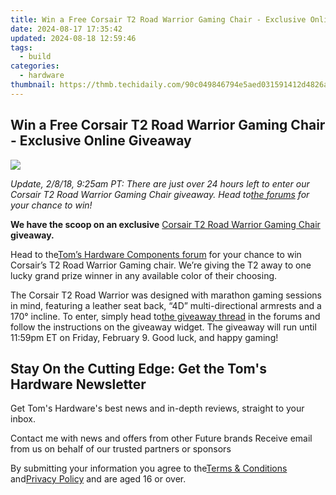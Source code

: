 ```yaml
---
title: Win a Free Corsair T2 Road Warrior Gaming Chair - Exclusive Online Giveaway
date: 2024-08-17 17:35:42
updated: 2024-08-18 12:59:46
tags:
  - build
categories:
  - hardware
thumbnail: https://thmb.techidaily.com/90c049846794e5aed031591412d4826aac7c7bd6532c5bd0d695b676cbba88c9.jpg
---
```


## Win a Free Corsair T2 Road Warrior Gaming Chair - Exclusive Online Giveaway

![](https://cdn.mos.cms.futurecdn.net/CjJF3UfSZgV3ENLnNpqarj-320-80.png)

 _Update, 2/8/18, 9:25am PT: There are just over 24 hours left to enter our Corsair T2 Road Warrior Gaming Chair giveaway. Head to[the forums](http://www.tomshardware.co.uk/forum/id-3632617/corsair-gaming-chair-giveaway.html) for your chance to win!_
  
**We have the scoop on an exclusive** [Corsair T2 Road Warrior Gaming Chair](https://tools.techidaily.com) **giveaway.**

 Head to the[Tom’s Hardware Components forum](https://forums.tomshardware.com/threads/corsair-gaming-chair-giveaway.3230627/) for your chance to win Corsair’s T2 Road Warrior Gaming chair. We’re giving the T2 away to one lucky grand prize winner in any available color of their choosing.

 The Corsair T2 Road Warrior was designed with marathon gaming sessions in mind, featuring a leather seat back, “4D” multi-directional armrests and a 170° incline. To enter, simply head to[the giveaway thread](https://forums.tomshardware.com/threads/corsair-gaming-chair-giveaway.3230627/) in the forums and follow the instructions on the giveaway widget. The giveaway will run until 11:59pm ET on Friday, February 9\. Good luck, and happy gaming!

## Stay On the Cutting Edge: Get the Tom's Hardware Newsletter

 Get Tom's Hardware's best news and in-depth reviews, straight to your inbox.

 Contact me with news and offers from other Future brands  Receive email from us on behalf of our trusted partners or sponsors

 By submitting your information you agree to the[Terms & Conditions](https://futureplc.com/terms-conditions/) and[Privacy Policy](https://futureplc.com/privacy-policy/) and are aged 16 or over.

<ins class="adsbygoogle"
     style="display:block"
     data-ad-format="autorelaxed"
     data-ad-client="ca-pub-7571918770474297"
     data-ad-slot="1223367746"></ins>



<ins class="adsbygoogle"
     style="display:block"
     data-ad-client="ca-pub-7571918770474297"
     data-ad-slot="8358498916"
     data-ad-format="auto"
     data-full-width-responsive="true"></ins>
